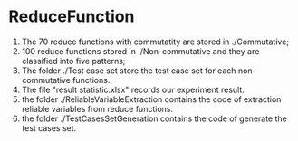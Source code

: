 # ReduceFunction
1. The 70 reduce functions with commutatity are stored in ./Commutative;
2. 100 reduce functions stored in ./Non-commutative and they are classified into five patterns;
3. The folder ./Test case set store the test case set for each non-commutative functions.
4. The file "result statistic.xlsx" records our experiment result.
5. the folder ./ReliableVariableExtraction contains the code of extraction reliable variables from reduce functions.
6. the folder ./TestCasesSetGeneration contains the code of generate the test cases set.
